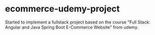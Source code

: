 # ecommerce-udemy-project
Started to implement a fullstack project based on the course "Full Stack: Angular and Java Spring Boot E-Commerce Website" from udemy.
